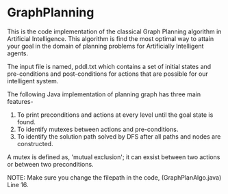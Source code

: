 # GraphPlanning

This is the code implementation of the classical Graph Planning algorithm in Artificial Intelligence. This algorithm is find the most optimal
way to attain your goal in the domain of planning problems for Artificially Intelligent agents. 

The input file is named, pddl.txt which contains a set of initial states and pre-conditions and post-conditions for actions that are possible
for our intelligent system.

The following Java implementation of planning graph has three main features- 
1. To print preconditions and actions at every level until the goal state is found.
2. To identify mutexes between actions and pre-conditions.
3. To identify the solution path solved by DFS after all paths and nodes are constructed.

A mutex is defined as, 'mutual exclusion'; it can exsist between two actions or between two preconditions.

NOTE: Make sure you change the filepath in the code, (GraphPlanAlgo.java) Line 16.
